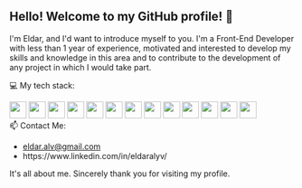 ## Hello! Welcome to my GitHub profile! 👋

I'm Eldar, and I'd want to introduce myself to you. I'm a Front-End Developer with less than 1 year of experience, motivated and interested to develop my skills and knowledge in this area and to contribute to the development of any project in which I would take part.

💻 My tech stack: 

<div style="display: inline-block">
    <img src="https://user-images.githubusercontent.com/52912727/197861751-12688229-430b-43a5-ba53-be5ae39c7294.svg" height="30"></img>
    <img src="https://user-images.githubusercontent.com/52912727/197861401-ce2fff8f-528f-491b-b860-1c2a923e4d16.svg" height="30"></img>
    <img src="https://user-images.githubusercontent.com/52912727/197862323-20360214-0349-49d2-b83b-036a16f98d69.svg" height="30"></img>
    <img src="https://user-images.githubusercontent.com/52912727/197862325-e0c919e4-5335-4258-a1d3-8eba6ca56cea.svg" height="30"></img>
    <img src="https://user-images.githubusercontent.com/52912727/197862329-528ab026-dc15-45c9-a86e-ffb49dca256b.svg" height="30"></img>
    <img src="https://user-images.githubusercontent.com/52912727/197862321-2f98beb2-c0b4-451a-86c0-be379bbff417.svg" height="30"></img>
    <img src="https://user-images.githubusercontent.com/52912727/197862316-9bf4f864-d221-4e27-9ed6-4c1b7cfaae32.svg" height="30"></img>
    <img src="https://user-images.githubusercontent.com/52912727/197863344-4950668e-85b7-45e3-841e-0bc0f24ba8e6.svg" height="30"></img>
    <img src="https://user-images.githubusercontent.com/52912727/197863330-5d694be4-4eef-4cf4-8c7f-e24c67335b5e.svg" height="30"></img>
    <img src="https://user-images.githubusercontent.com/52912727/197863348-5d01b639-9e6f-4727-b0b2-457530286650.svg" height="30"></img>
    <img src="https://user-images.githubusercontent.com/52912727/197863333-f7d77af8-9699-4564-87d7-83af9233884d.svg" height="30"></img>
    <img src="https://user-images.githubusercontent.com/52912727/197863341-33e2f995-4e32-40ef-b92d-a8c36730fd90.svg" height="30"></img>
    <img src="https://user-images.githubusercontent.com/52912727/197863352-45d68474-c44b-40bd-b842-ae6a746046c2.svg" height="30"></img>
</div>
</br>
📫 Contact Me:
<ul>
  <li><a href="mailto:eldar.alv@gmail.com">eldar.alv@gmail.com</a></li>
  <li>https://www.linkedin.com/in/eldaralyv/</li>
</ul>

It's all about me. Sincerely thank you for visiting my profile.
